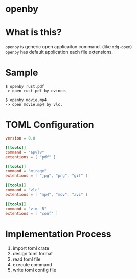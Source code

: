 # openby

# What is this?
`openby` is generic open applicaiton command. (like `xdg-open`)  
`openby` has default application each file extensions.


# Sample
```
$ openby rust.pdf
-> open rust.pdf by evince.

$ openby movie.mp4
-> open movie.mp4 by vlc.
```


# TOML Configuration
```toml
version = 0.0

[[tools]]
command = "apvlv"
extentions = [ "pdf" ]

[[tools]]
command = "mirage"
extentions = [ "jpg", "png", "gif" ]

[[tools]]
command = "vlc"
extentions = [ "mp4", "mov", "avi" ]

[[tools]]
command = "vim -R"
extentions = [ "conf" ]
```


# Implementation Process
1. import toml crate
2. design toml format
3. read toml file
4. execute command
5. write toml config file
